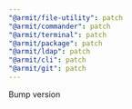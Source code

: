 ```yaml
---
"@armit/file-utility": patch
"@armit/commander": patch
"@armit/terminal": patch
"@armit/package": patch
"@armit/ldap": patch
"@armit/cli": patch
"@armit/git": patch
---
```


Bump version
